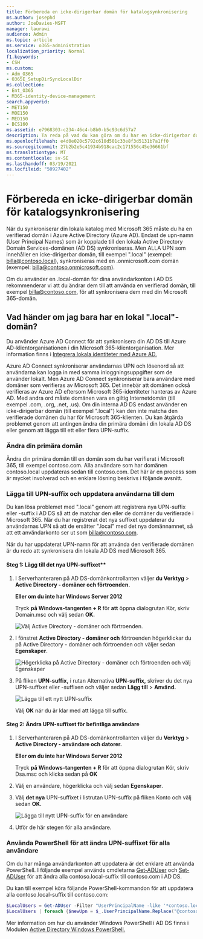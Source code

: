 ```yaml
---
title: Förbereda en icke-dirigerbar domän för katalogsynkronisering
ms.author: josephd
author: JoeDavies-MSFT
manager: laurawi
audience: Admin
ms.topic: article
ms.service: o365-administration
localization_priority: Normal
f1.keywords:
- CSH
ms.custom:
- Adm_O365
- O365E_SetupDirSyncLocalDir
ms.collection:
- Ent_O365
- M365-identity-device-management
search.appverid:
- MET150
- MOE150
- MED150
- BCS160
ms.assetid: e7968303-c234-46c4-b8b0-b5c93c6d57a7
description: Ta reda på vad du kan göra om du har en icke-dirigerbar domän kopplad till dina lokala användarkonton innan du synkroniserar dem med din Microsoft 365-klientorganisation.
ms.openlocfilehash: e4d0e020c5792c610d501c33e8f3d5131b7a1ff0
ms.sourcegitcommit: 27b2b2e5c41934b918cac2c171556c45e36661bf
ms.translationtype: MT
ms.contentlocale: sv-SE
ms.lasthandoff: 03/19/2021
ms.locfileid: "50927402"
---
```

# <a name="prepare-a-non-routable-domain-for-directory-synchronization"></a>Förbereda en icke-dirigerbar domän för katalogsynkronisering

När du synkroniserar din lokala katalog med Microsoft 365 måste du ha en verifierad domän i Azure Active Directory (Azure AD). Endast de upn-namn (User Principal Names) som är kopplade till den lokala Active Directory Domain Services-domänen (AD DS) synkroniseras. Men ALLA UPN som innehåller en icke-dirigerbar domän, till exempel ".local" (exempel: billa@contoso.local), synkroniseras med en .onmicrosoft.com domän (exempel: billa@contoso.onmicrosoft.com). 

Om du använder en .local-domän för dina användarkonton i AD DS rekommenderar vi att du ändrar dem till att använda en verifierad domän, till exempel billa@contoso.com, för att synkronisera dem med din Microsoft 365-domän.
  
## <a name="what-if-i-only-have-a-local-on-premises-domain"></a>Vad händer om jag bara har en lokal ".local"-domän?

Du använder Azure AD Connect för att synkronisera din AD DS till Azure AD-klientorganisationen i din Microsoft 365-klientorganisation. Mer information finns i [Integrera lokala identiteter med Azure AD.](/azure/architecture/reference-architectures/identity/azure-ad)
  
Azure AD Connect synkroniserar användarnas UPN och lösenord så att användarna kan logga in med samma inloggningsuppgifter som de använder lokalt. Men Azure AD Connect synkroniserar bara användare med domäner som verifieras av Microsoft 365. Det innebär att domänen också verifieras av Azure AD eftersom Microsoft 365-identiteter hanteras av Azure AD. Med andra ord måste domänen vara en giltig Internetdomän (till exempel .com, .org, .net, .us). Om din interna AD DS endast använder en icke-dirigerbar domän (till exempel ".local") kan den inte matcha den verifierade domänen du har för Microsoft 365-klienten. Du kan åtgärda problemet genom att antingen ändra din primära domän i din lokala AD DS eller genom att lägga till ett eller flera UPN-suffix.
  
### <a name="change-your-primary-domain"></a>Ändra din primära domän

Ändra din primära domän till en domän som du har verifierat i Microsoft 365, till exempel contoso.com. Alla användare som har domänen contoso.local uppdateras sedan till contoso.com. Det här är en process som är mycket involverad och en enklare lösning beskrivs i följande avsnitt.
  
### <a name="add-upn-suffixes-and-update-your-users-to-them"></a>Lägga till UPN-suffix och uppdatera användarna till dem

Du kan lösa problemet med ".local" genom att registrera nya UPN-suffix eller -suffix i AD DS så att de matchar den eller de domäner du verifierade i Microsoft 365. När du har registrerat det nya suffixet uppdaterar du användarnas UPN så att de ersätter ".local" med det nya domännamnet, så att ett användarkonto ser ut som billa@contoso.com.
  
När du har uppdaterat UPN-namn för att använda den verifierade domänen är du redo att synkronisera din lokala AD DS med Microsoft 365.
  
#### <a name="step-1-add-the-new-upn-suffix"></a>Steg 1: Lägg till det nya UPN-suffixet**
  
1. I Serverhanteraren på AD DS-domänkontrollanten väljer **du Verktyg** \> **Active Directory - domäner och förtroenden.**
    
    **Eller om du inte har Windows Server 2012**
    
    Tryck **på Windows-tangenten + R** för **att** öppna dialogrutan Kör, skriv Domain.msc och välj sedan **OK.**
    
    ![Välj Active Directory - domäner och förtroenden.](../media/46b6e007-9741-44af-8517-6f682e0ac974.png)
  
2. I fönstret **Active Directory - domäner och** förtroenden högerklickar du på Active Directory **-** domäner och förtroenden och väljer sedan **Egenskaper**.
    
    ![Högerklicka på Active Directory - domäner och förtroenden och välj Egenskaper](../media/39d20812-ffb5-4ba9-8d7b-477377ac360d.png)
  
3. På fliken **UPN-suffix,** i rutan Alternativa **UPN-suffix,** skriver du det nya UPN-suffixet eller -suffixen och väljer sedan **Lägg till** \> **Använd.**
    
    ![Lägga till ett nytt UPN-suffix](../media/a4aaf919-7adf-469a-b93f-83ef284c0915.PNG)
  
    Välj **OK** när du är klar med att lägga till suffix. 
    
 #### <a name="step-2-change-the-upn-suffix-for-existing-users"></a>Steg 2: Ändra UPN-suffixet för befintliga användare
  
1. I Serverhanteraren på AD DS-domänkontrollanten väljer du **Verktyg** \> **Active Directory - användare och datorer.**
    
    **Eller om du inte har Windows Server 2012**
    
    Tryck **på Windows-tangenten + R** för att öppna dialogrutan Kör, skriv Dsa.msc och klicka sedan på **OK** 
    
2. Välj en användare, högerklicka och välj sedan **Egenskaper**.
    
3. Välj **det nya** UPN-suffixet i listrutan UPN-suffix på fliken Konto och välj sedan **OK.**
    
    ![Lägga till nytt UPN-suffix för en användare](../media/54876751-49f0-48cc-b864-2623c4835563.png)
  
4. Utför de här stegen för alla användare.
    
   
### <a name="use-powershell-to-change-the-upn-suffix-for-all-of-your-users"></a>Använda PowerShell för att ändra UPN-suffixet för alla användare

Om du har många användarkonton att uppdatera är det enklare att använda PowerShell. I följande exempel används cmdletarna [Get-ADUser](/previous-versions/windows/it-pro/windows-server-2008-R2-and-2008/ee617241(v=technet.10)) och [Set-ADUser](/previous-versions/windows/it-pro/windows-server-2008-R2-and-2008/ee617215(v=technet.10)) för att ändra alla contoso.local-suffix till contoso.com i AD DS. 

Du kan till exempel köra följande PowerShell-kommandon för att uppdatera alla contoso.local-suffix till contoso.com:
    
  ```powershell
  $LocalUsers = Get-ADUser -Filter "UserPrincipalName -like '*contoso.local'" -Properties userPrincipalName -ResultSetSize $null
  $LocalUsers | foreach {$newUpn = $_.UserPrincipalName.Replace("@contoso.local","@contoso.com"); $_ | Set-ADUser -UserPrincipalName $newUpn}
  ```

Mer information om hur du använder Windows PowerShell i AD DS finns i Modulen [Active Directory Windows PowerShell.](/previous-versions/windows/it-pro/windows-server-2008-R2-and-2008/ee617195(v=technet.10))